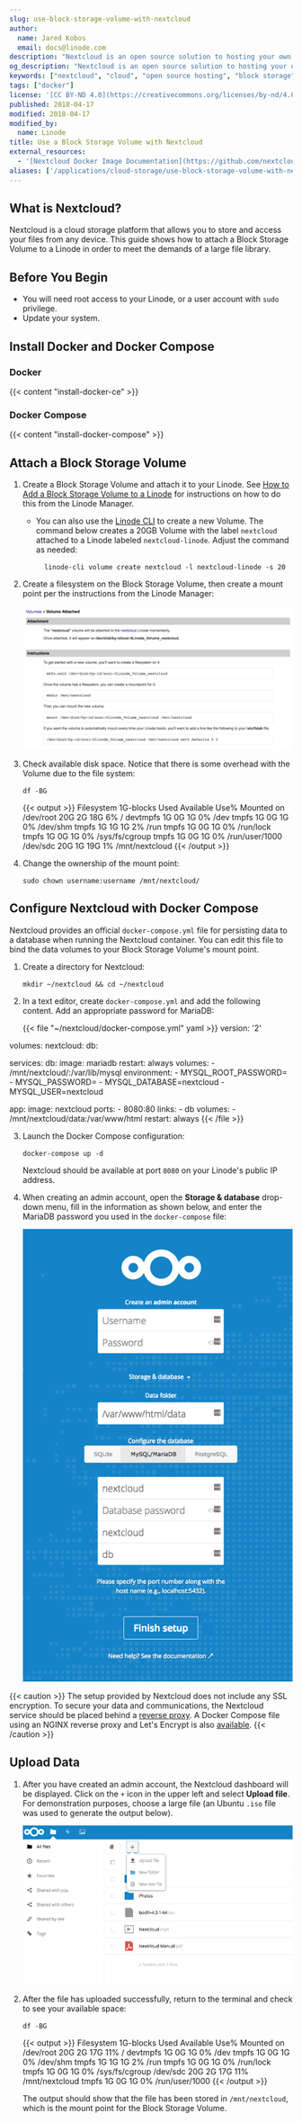 ```yaml
---
slug: use-block-storage-volume-with-nextcloud
author:
  name: Jared Kobos
  email: docs@linode.com
description: "Nextcloud is an open source solution to hosting your own content online. In addition to the total control users gain over their own files, Nextcloud offers customizable security features that allow the user to take control of sharing and access privileges. This guide shows how to use a Block Storage Volume to store your Nextcloud data."
og_description: "Nextcloud is an open source solution to hosting your own content online. In addition to the total control users gain over their own files, Nextcloud offers customizable security features that allow the user to take control of sharing and access privileges. This guide shows how to use a Block Storage Volume to store your Nextcloud data."
keywords: ["nextcloud", "cloud", "open source hosting", "block storage"]
tags: ["docker"]
license: '[CC BY-ND 4.0](https://creativecommons.org/licenses/by-nd/4.0)'
published: 2018-04-17
modified: 2018-04-17
modified_by:
  name: Linode
title: Use a Block Storage Volume with Nextcloud
external_resources:
  - '[Nextcloud Docker Image Documentation](https://github.com/nextcloud/docker)'
aliases: ['/applications/cloud-storage/use-block-storage-volume-with-nextcloud/']
---
```


## What is Nextcloud?

Nextcloud is a cloud storage platform that allows you to store and access your files from any device. This guide shows how to attach a Block Storage Volume to a Linode in order to meet the demands of a large file library.

## Before You Begin

- You will need root access to your Linode, or a user account with `sudo` privilege.
- Update your system.

## Install Docker and Docker Compose

### Docker

{{< content "install-docker-ce" >}}

### Docker Compose

{{< content "install-docker-compose" >}}

## Attach a Block Storage Volume

1.  Create a Block Storage Volume and attach it to your Linode. See [How to Add a Block Storage Volume to a Linode](/docs/platform/how-to-use-block-storage-with-your-linode/#how-to-add-a-block-storage-volume-to-a-linode) for instructions on how to do this from the Linode Manager.

    * You can also use the [Linode CLI](https://github.com/linode/linode-cli) to create a new Volume. The command below creates a 20GB Volume with the label `nextcloud` attached to a Linode labeled `nextcloud-linode`. Adjust the command as needed:

            linode-cli volume create nextcloud -l nextcloud-linode -s 20

2.  Create a filesystem on the Block Storage Volume, then create a mount point per the instructions from the Linode Manager:

    ![Mount Block Storage Volume](nextcloud-mount-volume.png)

3.  Check available disk space. Notice that there is some overhead with the Volume due to the file system:

        df -BG

    {{< output >}}
Filesystem     1G-blocks  Used Available Use% Mounted on
/dev/root            20G    2G       18G   6% /
devtmpfs              1G    0G        1G   0% /dev
tmpfs                 1G    0G        1G   0% /dev/shm
tmpfs                 1G    1G        1G   2% /run
tmpfs                 1G    0G        1G   0% /run/lock
tmpfs                 1G    0G        1G   0% /sys/fs/cgroup
tmpfs                 1G    0G        1G   0% /run/user/1000
/dev/sdc             20G    1G       19G   1% /mnt/nextcloud
{{< /output >}}

4.  Change the ownership of the mount point:

        sudo chown username:username /mnt/nextcloud/

## Configure Nextcloud with Docker Compose

Nextcloud provides an official `docker-compose.yml` file for persisting data to a database when running the Nextcloud container. You can edit this file to bind the data volumes to your Block Storage Volume's mount point.

1.  Create a directory for Nextcloud:

        mkdir ~/nextcloud && cd ~/nextcloud

2.  In a text editor, create `docker-compose.yml` and add the following content. Add an appropriate password for MariaDB:

    {{< file "~/nextcloud/docker-compose.yml" yaml >}}
version: '2'

volumes:
  nextcloud:
  db:

services:
  db:
    image: mariadb
    restart: always
    volumes:
      - /mnt/nextcloud/:/var/lib/mysql
    environment:
      - MYSQL_ROOT_PASSWORD=
      - MYSQL_PASSWORD=
      - MYSQL_DATABASE=nextcloud
      - MYSQL_USER=nextcloud

  app:
    image: nextcloud
    ports:
      - 8080:80
    links:
      - db
    volumes:
      - /mnt/nextcloud/data:/var/www/html
    restart: always
{{< /file >}}

3.  Launch the Docker Compose configuration:

        docker-compose up -d

    Nextcloud should be available at port `8080` on your Linode's public IP address.

4.  When creating an admin account, open the **Storage & database** drop-down menu, fill in the information as shown below, and enter the MariaDB password you used in the `docker-compose` file:

    ![Nextcloud database connection](connect-mysql-container.png "Nextcloud database connection")

{{< caution >}}
The setup provided by Nextcloud does not include any SSL encryption. To secure your data and communications, the Nextcloud service should be placed behind a [reverse proxy](https://docs.nginx.com/nginx/admin-guide/web-server/reverse-proxy/). A Docker Compose file using an NGINX reverse proxy and Let's Encrypt is also [available](https://github.com/nextcloud/docker/blob/master/.examples/docker-compose/with-nginx-proxy/mariadb/apache/docker-compose.yml).
{{< /caution >}}

## Upload Data

1.  After you have created an admin account, the Nextcloud dashboard will be displayed. Click on the `+` icon in the upper left and select **Upload file**. For demonstration purposes, choose a large file (an Ubuntu `.iso` file was used to generate the output below).

    ![Nextcloud Upload File](upload-file.jpg)

2.  After the file has uploaded successfully, return to the terminal and check to see your available space:

        df -BG

    {{< output >}}
Filesystem     1G-blocks  Used Available Use% Mounted on
/dev/root            20G    2G       17G  11% /
devtmpfs              1G    0G        1G   0% /dev
tmpfs                 1G    0G        1G   0% /dev/shm
tmpfs                 1G    1G        1G   2% /run
tmpfs                 1G    0G        1G   0% /run/lock
tmpfs                 1G    0G        1G   0% /sys/fs/cgroup
/dev/sdc             20G    2G       17G  11% /mnt/nextcloud
tmpfs                 1G    0G        1G   0% /run/user/1000
{{< /output >}}

    The output should show that the file has been stored in `/mnt/nextcloud`, which is the mount point for the Block Storage Volume.
